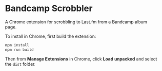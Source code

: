 # Bandcamp Scrobbler

A Chrome extension for scrobbling to Last.fm from a Bandcamp album page.

To install in Chrome, first build the extension:

```bash
npm install
npm run build
```

Then from **Manage Extensions** in Chrome, click **Load unpacked** and select the `dist` folder.
